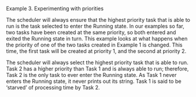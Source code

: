 Example 3. Experimenting with priorities

The scheduler will always ensure that the highest priority task that is able to run is the task
selected to enter the Running state. In our examples so far, two tasks have been created at
the same priority, so both entered and exited the Running state in turn. This example looks at
what happens when the priority of one of the two tasks created in Example 1 is changed. This
time, the first task will be created at priority 1, and the second at priority 2.

The scheduler will always select the highest priority task that is able to run. Task 2 has a
higher priority than Task 1 and is always able to run; therefore, Task 2 is the only task to ever
enter the Running state. As Task 1 never enters the Running state, it never prints out its
string. Task 1 is said to be ‘starved’ of processing time by Task 2. 
